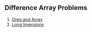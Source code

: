 ## Difference Array Problems

1. [Greg and Array](https://codeforces.com/contest/295/problem/A)
2. [Long Inversions](https://codeforces.com/contest/1955/problem/E)
